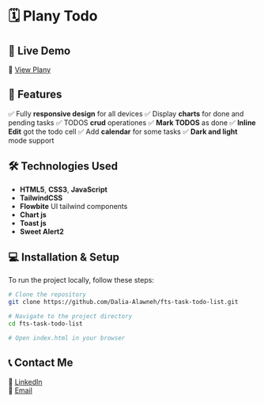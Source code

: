 # **🗓️ Plany Todo**

## **🚀 Live Demo**
🔗 [View Plany](https://plany-todo.netlify.app/)

## **📌 Features**
✅ Fully **responsive design** for all devices 
✅ Display **charts** for done and pending tasks 
✅ TODOS **crud** operationes
✅ **Mark TODOS** as done
✅ **Inline Edit** got the todo cell
✅ Add **calendar** for some tasks
✅ **Dark and light** mode support

## **🛠️ Technologies Used**  
- **HTML5**, **CSS3**, **JavaScript**
- **TailwindCSS**
- **Flowbite** UI tailwind components
- **Chart js**
- **Toast js** 
- **Sweet Alert2** 

## **💻 Installation & Setup**  
To run the project locally, follow these steps:  

```bash
# Clone the repository
git clone https://github.com/Dalia-Alawneh/fts-task-todo-list.git

# Navigate to the project directory
cd fts-task-todo-list

# Open index.html in your browser
```

## **📞 Contact Me**  
💼 [LinkedIn](https://linkedin.com/in/dalia-alawneh)  
📧 [Email](mailto:daliaalawneh26@gmail.com)  